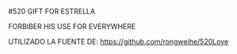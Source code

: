 #520 GIFT FOR ESTRELLA

FORBIBER HIS USE FOR EVERYWHERE

UTILIZADO LA FUENTE DE: https://github.com/rongweihe/520Love